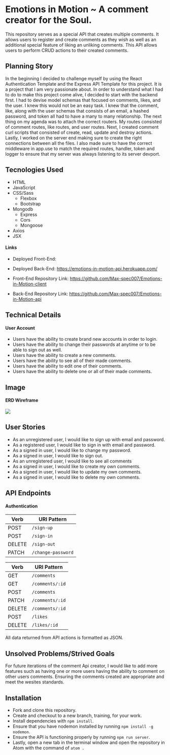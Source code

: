 # Emotions in Motion ~ A comment creator for the Soul.
This repository serves as a special API that creates multiple
comments. It allows users to register and create comments as they wish as well
as an additional special feature of liking an unliking comments.
This API allows users to perform CRUD actions to their created comments.
## Planning Story
In the beginning I decided to challenge myself by using the React Authentication
Template and the Express API Template for this project. It is a project that I
am very passionate about. In order to understand what I had to do to make this
project come alive, I decided to start with the backend first. I had to devise
model schemas that focused on comments, likes, and the user. I knew this would
not be an easy task. I knew that the comment, like, along with the user schemas
that consists of an email, a hashed password, and token all had to have a many
to many relationship. The next thing on my agenda was to attach the correct
routers. My routes consisted of comment routes, like routes, and user routes.
Next, I created comment curl scripts that consisted of create, read, update and
destroy actions. Lastly, I worked on the server end making sure to create the
right connections between all the files. I also made sure to have the correct
middleware in app.use to match the required routes, handler, token and logger to
ensure that my server was always listening to its server devport.
## Tecnologies Used
-   HTML
-   JavaScript
-   CSS/Sass
    +   Flexbox
    +   Bootstrap
-   Mongodb
    +   Express
    +   Cors
    +   Mongoose
-   Axios
-   JSX
#### Links
-   Deployed Front-End:
-   Deployed Back-End: <https://emotions-in-motion-api.herokuapp.com/>

-   Front-End Repository Link: <https://github.com/Max-spec007/Emotions-in-Motion-client>
-   Back-End Repository Link: <https://github.com/Max-spec007/Emotions-in-Motion-api>
## Technical Details
 #### User Account
-   Users have the ability to create brand new accounts in order to login.
-   Users have the ability to change their passwords at anytime or to be able
    to sign out as well.
-   Users have the ability to create a new comments.
-   Users have the ability to see all of their made comments.
-   Users have the ability to edit one of their comments.
-   Users have the ability to delete one or all of their made comments.
## Image
#### ERD Wireframe
![](https://media.git.generalassemb.ly/user/30432/files/2bfa6f00-1838-11eb-8659-9db2f1e0725a)
## User Stories
-   As an unregistered user, I would like to sign up with email and password.
-   As a registered user, I would like to sign in with email and password.
-   As a signed in user, I would like to change my password.
-   As a signed in user, I would like to sign out.
-   As an unregistered user, I would like to see all comments
-   As a signed in user, I would like to create my own comments.
-   As a signed in user, I would like to update my own comments.
-   As a signed in user, I would like to delete my own comments.
## API Endpoints
#### Authentication
| Verb   | URI Pattern            |
|--------|------------------------|
| POST   | `/sign-up`             |
| POST   | `/sign-in`             |
| DELETE | `/sign-out`            |
| PATCH  | `/change-password`     |

| Verb   | URI Pattern            |
|--------|------------------------|
| GET    | `/comments`            |
| GET    | `/comments/:id`        |
| POST   | `/comments`            |
| PATCH  | `/comments/:id`        |
| DELETE | `/comments/:id`        |
| POST   | `/likes`               |
| DELETE | `/likes/:id`           |

All data returned from API actions is formatted as JSON.
## Unsolved Problems/Strived Goals
For future iterations of the comment Api creator, I would like to add more
features such as having one or more users having the ability to comment on other
users comments. Ensuring the comments created are appropriate and meet the
wesites standards.
## Installation
- Fork and clone this repository.
- Create and checkout to a new branch, training, for your work.
- Install dependencies with `npm install`.
- Ensure that you have nodemon installed by running `npm install -g nodemon`.
- Ensure the API is functioning properly by running `npm run server`.
- Lastly, open a new tab in the terminal window and open the repository in Atom
  with the command of `atom .`
